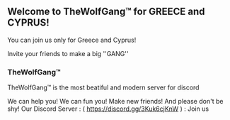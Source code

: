 ## Welcome to TheWolfGang™ for GREECE and CYPRUS!

You can join us only for Greece and Cyprus!

Invite your friends to make a big ''GANG'' 

### TheWolfGang™

TheWolfGang™ is the most beatiful and modern server for discord 

We can help you!
We can fun you!
Make new friends!
And please don't be shy!
Our Discord Server : ( https://discord.gg/3Kuk6cjKnW ) : Join us 
